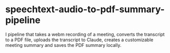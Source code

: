 # speechtext-audio-to-pdf-summary-pipeline
I pipeline that takes a webm recording of a meeting, converts the transcript to a PDF file, uploads the transcript to Claude, creates a customizable meeting summary and saves the PDF summary locally. 
